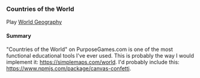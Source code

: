 ### Countries of the World

Play [World Geography](http://wrightben.com/world_geography/)



#### Summary

"Countries of the World" on PurposeGames.com is one of the most functional educational tools I've ever used. This is probably the way I would implement it: https://simplemaps.com/world. I'd probably include this: https://www.npmjs.com/package/canvas-confetti.